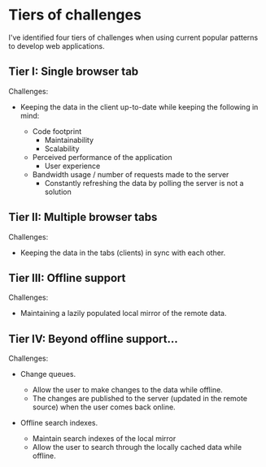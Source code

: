 # Tiers of challenges

I've identified four tiers of challenges when using current popular patterns to develop web applications.

## Tier I: Single browser tab

Challenges:

-   Keeping the data in the client up-to-date while keeping the following in mind:

    -   Code footprint
        -   Maintainability
        -   Scalability
    -   Perceived performance of the application
        -   User experience
    -   Bandwidth usage / number of requests made to the server
        -   Constantly refreshing the data by polling the server is not a solution

## Tier II: Multiple browser tabs

Challenges:

-   Keeping the data in the tabs (clients) in sync with each other.

## Tier III: Offline support

Challenges:

-   Maintaining a lazily populated local mirror of the remote data.

## Tier IV: Beyond offline support…

Challenges:

-   Change queues.

    -   Allow the user to make changes to the data while offline.
    -   The changes are published to the server (updated in the remote source) when the user comes back online.

-   Offline search indexes.
    -   Maintain search indexes of the local mirror
    -   Allow the user to search through the locally cached data while offline.

<!-- TODO: illustration for each of the tiers of challenges -->
